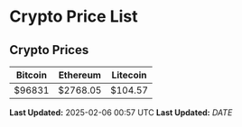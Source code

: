 # Crypto Price List

## Crypto Prices
| Bitcoin | Ethereum | Litecoin |
| ------- | -------- | -------- |
| $96831 | $2768.05 | $104.57 |
**Last Updated:** 2025-02-06 00:57 UTC
**Last Updated:** $DATE$
